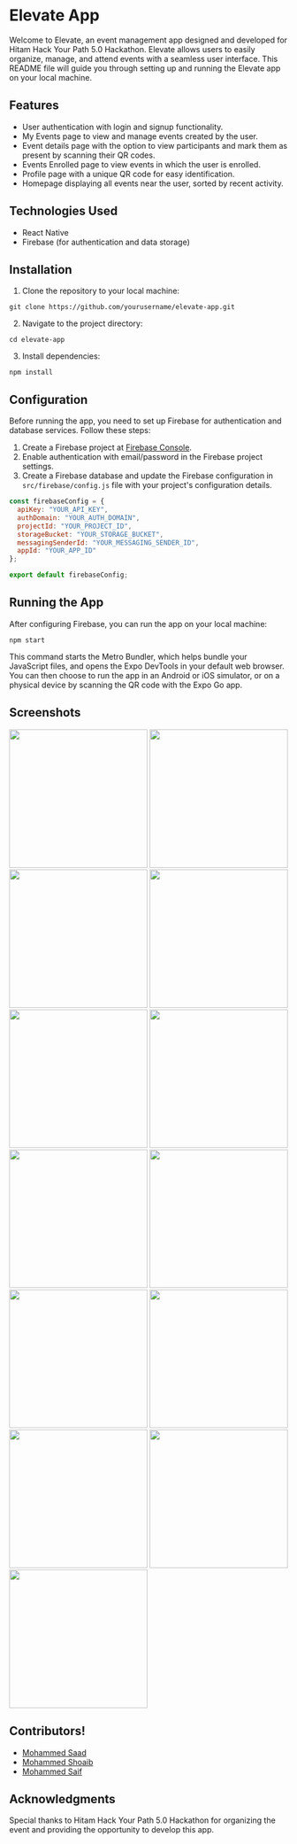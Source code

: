 # Elevate App

Welcome to Elevate, an event management app designed and developed for Hitam Hack Your Path 5.0 Hackathon. Elevate allows users to easily organize, manage, and attend events with a seamless user interface. This README file will guide you through setting up and running the Elevate app on your local machine.

## Features
- User authentication with login and signup functionality.
- My Events page to view and manage events created by the user.
- Event details page with the option to view participants and mark them as present by scanning their QR codes.
- Events Enrolled page to view events in which the user is enrolled.
- Profile page with a unique QR code for easy identification.
- Homepage displaying all events near the user, sorted by recent activity.

## Technologies Used
- React Native
- Firebase (for authentication and data storage)

## Installation
1. Clone the repository to your local machine:

```
git clone https://github.com/yourusername/elevate-app.git
```

2. Navigate to the project directory:

```
cd elevate-app
```

3. Install dependencies:

```
npm install
```

## Configuration
Before running the app, you need to set up Firebase for authentication and database services. Follow these steps:

1. Create a Firebase project at [Firebase Console](https://console.firebase.google.com/).
2. Enable authentication with email/password in the Firebase project settings.
3. Create a Firebase database and update the Firebase configuration in `src/firebase/config.js` file with your project's configuration details.

```javascript
const firebaseConfig = {
  apiKey: "YOUR_API_KEY",
  authDomain: "YOUR_AUTH_DOMAIN",
  projectId: "YOUR_PROJECT_ID",
  storageBucket: "YOUR_STORAGE_BUCKET",
  messagingSenderId: "YOUR_MESSAGING_SENDER_ID",
  appId: "YOUR_APP_ID"
};

export default firebaseConfig;
```

## Running the App
After configuring Firebase, you can run the app on your local machine:

```
npm start
```

This command starts the Metro Bundler, which helps bundle your JavaScript files, and opens the Expo DevTools in your default web browser. You can then choose to run the app in an Android or iOS simulator, or on a physical device by scanning the QR code with the Expo Go app.

## Screenshots

<div align="left">
  <img src="https://github.com/Mohammed-Shoaib01/EventElevate/assets/73358222/a9094e8f-3db9-4329-8eb9-a0273724d538" width="250">
  <img src="https://github.com/Mohammed-Shoaib01/EventElevate/assets/73358222/d522b8c6-1b25-4bd8-8250-5035fecbbbe1" width="250">
  <img src="https://github.com/Mohammed-Shoaib01/EventElevate/assets/73358222/a2d6c829-b640-4389-b1fa-cee1ef14c628" width="250">
  <img src="https://github.com/Mohammed-Shoaib01/EventElevate/assets/73358222/10791198-3969-4805-963e-8f9cf9f86097" width="250">
  <img src="https://github.com/Mohammed-Shoaib01/EventElevate/assets/73358222/176881a2-21c5-4e35-be0b-c799bbc99b58" width="250">
  <img src="https://github.com/Mohammed-Shoaib01/EventElevate/assets/73358222/77b9a41b-95e2-45f4-9af9-5122fb2d9781" width="250">
  <img src="https://github.com/Mohammed-Shoaib01/EventElevate/assets/73358222/997cc9f0-7a85-4710-967f-0c4207c1775e" width="250">
  <img src="https://github.com/Mohammed-Shoaib01/EventElevate/assets/73358222/1d8f625c-83d1-4403-960c-3ba8d2f512ac" width="250">
  <img src="https://github.com/Mohammed-Shoaib01/EventElevate/assets/73358222/5de94b03-b539-409b-a79b-aea93099a367" width="250">
  <img src="https://github.com/Mohammed-Shoaib01/EventElevate/assets/73358222/e756c406-87a0-448f-9664-760d4fe10bb2" width="250">
  <img src="https://github.com/Mohammed-Shoaib01/EventElevate/assets/73358222/eb7eb8fc-e327-4c79-936b-6988a14dce32" width="250">
  <img src="https://github.com/Mohammed-Shoaib01/EventElevate/assets/73358222/e0b267f4-c810-4590-925d-f619b9c5b076" width="250">
  <img src="https://github.com/Mohammed-Shoaib01/EventElevate/assets/73358222/306dd995-ca43-4ca8-bd9c-1afa524f3766" width="250">

</div>

## Contributors!
- [Mohammed Saad]([https://github.com/](https://github.com/b1gh3ro))
- [Mohammed Shoaib](github.com/Mohammed-Shoaib01)
- [Mohammed Saif](https://github.com/saifxyzyz)
## Acknowledgments
Special thanks to Hitam Hack Your Path 5.0 Hackathon for organizing the event and providing the opportunity to develop this app.
